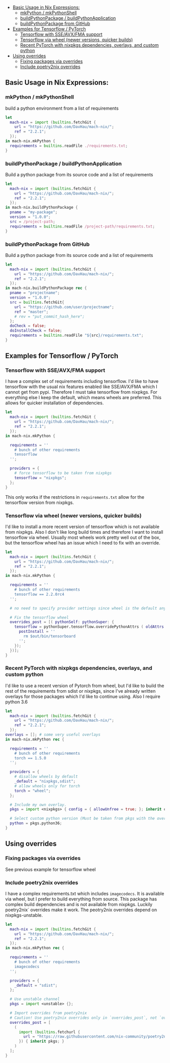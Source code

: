 
<!--ts-->
  * [Basic Usage in Nix Expressions:](#basic-usage-in-nix-expressions)
     * [mkPython / mkPythonShell](#mkpython--mkpythonshell)
     * [buildPythonPackage / buildPythonApplication](#buildpythonpackage--buildpythonapplication)
     * [buildPythonPackage from GitHub](#buildpythonpackage-from-github)
  * [Examples for Tensorflow / PyTorch](#examples-for-tensorflow--pytorch)
     * [Tensorflow with SSE/AVX/FMA support](#tensorflow-with-sseavxfma-support)
     * [Tensorflow via wheel (newer versions, quicker builds)](#tensorflow-via-wheel-newer-versions-quicker-builds)
     * [Recent PyTorch with nixpkgs dependencies, overlays, and custom python](#recent-pytorch-with-nixpkgs-dependencies-overlays-and-custom-python)
  * [Using overrides](#using-overrides)
     * [Fixing packages via overrides](#fixing-packages-via-overrides)
     * [Include poetry2nix overrides](#include-poetry2nix-overrides)

<!-- Added by: grmpf, at: Sat 04 Jul 2020 12:18:42 PM UTC -->

<!--te-->


## Basic Usage in Nix Expressions:
### mkPython / mkPythonShell
build a python environment from a list of requirements
```nix
let
  mach-nix = import (builtins.fetchGit {
    url = "https://github.com/DavHau/mach-nix/";
    ref = "2.2.1";
  });
in mach-nix.mkPython {
  requirements = builtins.readFile ./requirements.txt;
}
```

### buildPythonPackage / buildPythonApplication
Build a python package from its source code and a list of requirements
```nix
let
  mach-nix = import (builtins.fetchGit {
    url = "https://github.com/DavHau/mach-nix/";
    ref = "2.2.1";
  });
in mach-nix.buildPythonPackage {
  pname = "my-package";
  version = "1.0.0";
  src = /project-path;
  requirements = builtins.readFile /project-path/requirements.txt;
}
```

### buildPythonPackage from GitHub
Build a python package from its source code and a list of requirements
```nix
let
  mach-nix = import (builtins.fetchGit {
    url = "https://github.com/DavHau/mach-nix/";
    ref = "2.2.1";
  });
in mach-nix.buildPythonPackage rec {
  pname = "projectname";
  version = "1.0.0";
  src = builtins.fetchGit{
    url = "https://github.com/user/projectname";
    ref = "master";
    # rev = "put_commit_hash_here";
  };
  doCheck = false;
  doInstallCheck = false;
  requirements = builtins.readFile "${src}/requirements.txt";
}
```

## Examples for Tensorflow / PyTorch

### Tensorflow with SSE/AVX/FMA support
I have a complex set of requirements including tensorflow. I'd like to have tensorflow with the usual nix features enabled like SSE/AVX/FMA which I cannot get from pypi. Therefore I must take tensorflow from nixpkgs. For everything else I keep the default, which means wheels are preferred. This allows for quicker installation of dependencies.
```nix
let
  mach-nix = import (builtins.fetchGit {
    url = "https://github.com/DavHau/mach-nix/";
    ref = "2.2.1";
  });
in mach-nix.mkPython {

  requirements = ''
    # bunch of other requirements
    tensorflow
  '';

  providers = {
    # force tensorflow to be taken from nixpkgs
    tensorflow = "nixpkgs"; 
  };
}
```
This only works if the restrictions in `requirements.txt` allow for the tensorflow version from nixpkgs.

### Tensorflow via wheel (newer versions, quicker builds)
I'd like to install a more recent version of tensorflow which is not available from nixpkgs. Also I don't like long build times and therefore I want to install tensorflow via wheel. Usually most wheels work pretty well out of the box, but the tensorflow wheel has an issue which I need to fix with an override.
```nix
let
  mach-nix = import (builtins.fetchGit {
    url = "https://github.com/DavHau/mach-nix/";
    ref = "2.2.1";
  });
in mach-nix.mkPython {

  requirements = ''
    # bunch of other requirements
    tensorflow == 2.2.0rc4
  '';

  # no need to specify provider settings since wheel is the default anyways

  # Fix the tensorflow wheel
  overrides_post = [( pythonSelf: pythonSuper: {
    tensorflow = pythonSuper.tensorflow.overridePythonAttrs ( oldAttrs: {
      postInstall = ''
        rm $out/bin/tensorboard
      '';
    });
  })];
}

```

### Recent PyTorch with nixpkgs dependencies, overlays, and custom python
I'd like to use a recent version of Pytorch from wheel, but I'd like to build the rest of the requirements from sdist or nixpkgs, since I've already written overlays for those packages which I'd like to continue using. Also I require python 3.6
```nix
let
  mach-nix = import (builtins.fetchGit {
    url = "https://github.com/DavHau/mach-nix/";
    ref = "2.2.1";
  });
overlays = []; # some very useful overlays
in mach-nix.mkPython rec {

  requirements = ''
    # bunch of other requirements
    torch == 1.5.0
  '';

  providers = {
    # disallow wheels by default
    _default = "nixpkgs,sdist";
    # allow wheels only for torch
    torch = "wheel";
  };

  # Include my own overlay.
  pkgs = import <nixpkgs> { config = { allowUnfree = true; }; inherit overlays; };

  # Select custom python version (Must be taken from pkgs with the overlay applied)
  python = pkgs.python36;
}
```

## Using overrides
### Fixing packages via overrides
See previous example for tensorflow wheel

### Include poetry2nix overrides
I have a complex requirements.txt which includes `imagecodecs`. It is available via wheel, but I prefer to build everything from source. This package has complex build dependencies and is not available from nixpkgs. Luckily poetry2nix` overrides make it work. The peotry2nix overrides depend on nixpkgs-unstable.
```nix
let
  mach-nix = import (builtins.fetchGit {
    url = "https://github.com/DavHau/mach-nix/";
    ref = "2.2.1";
  });
in mach-nix.mkPython rec {

  requirements = ''
    # bunch of other requirements
    imagecodecs
  '';

  providers = {
    _default = "sdist";
  };

  # Use unstable channel
  pkgs = import <unstable> {};

  # Import overrides from poetry2nix
  # Caution! Use poetry2nix overrides only in `overrides_post`, not `overrides_pre`.
  overrides_post = [
    (
      import (builtins.fetchurl {
        url = "https://raw.githubusercontent.com/nix-community/poetry2nix/1cfaa4084d651d73af137866622e3d0699851008/overrides.nix";
      }) { inherit pkgs; }
    )
  ];
}
```
